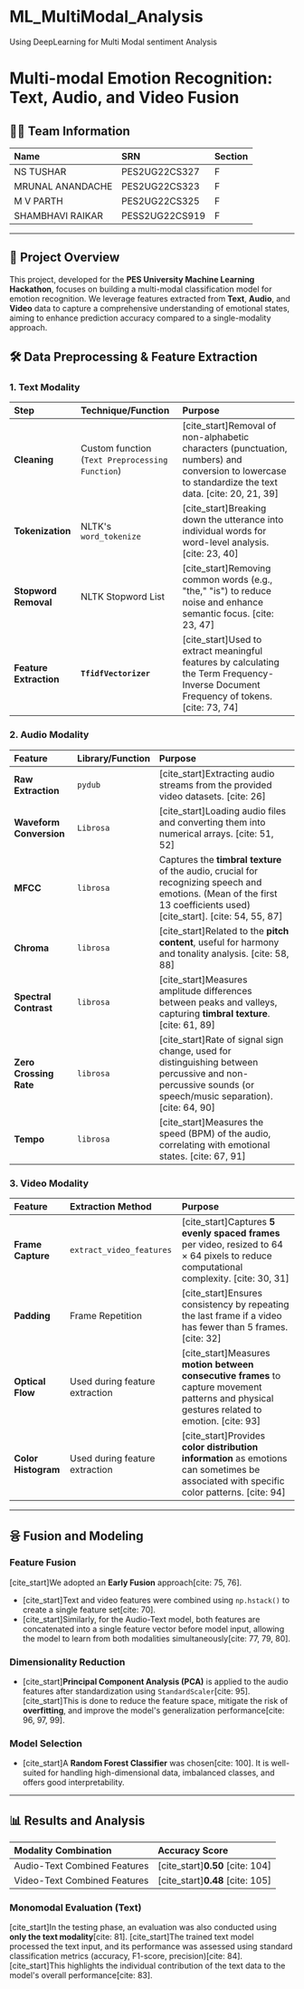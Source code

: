 # ML_MultiModal_Analysis
Using DeepLearning for Multi Modal sentiment Analysis 
# Multi-modal Emotion Recognition: Text, Audio, and Video Fusion

## 👨‍💻 Team Information
| Name | SRN | Section |
| :--- | :--- | :--- |
| NS TUSHAR | PES2UG22CS327 | F |
| MRUNAL ANANDACHE | PES2UG22CS323 | F |
| M V PARTH | PES2UG22CS325 | F |
| SHAMBHAVI RAIKAR | PESS2UG22CS919 | F |

---

## 🎯 Project Overview
This project, developed for the **PES University Machine Learning Hackathon**, focuses on building a multi-modal classification model for emotion recognition. We leverage features extracted from **Text**, **Audio**, and **Video** data to capture a comprehensive understanding of emotional states, aiming to enhance prediction accuracy compared to a single-modality approach.

## 🛠️ Data Preprocessing & Feature Extraction

### 1. Text Modality
| Step | Technique/Function | Purpose |
| :--- | :--- | :--- |
| **Cleaning** | Custom function (`Text Preprocessing Function`) | [cite_start]Removal of non-alphabetic characters (punctuation, numbers) and conversion to lowercase to standardize the text data. [cite: 20, 21, 39] |
| **Tokenization** | NLTK's `word_tokenize` | [cite_start]Breaking down the utterance into individual words for word-level analysis. [cite: 23, 40] |
| **Stopword Removal** | NLTK Stopword List | [cite_start]Removing common words (e.g., "the," "is") to reduce noise and enhance semantic focus. [cite: 23, 47] |
| **Feature Extraction** | **`TfidfVectorizer`** | [cite_start]Used to extract meaningful features by calculating the Term Frequency-Inverse Document Frequency of tokens. [cite: 73, 74] |

### 2. Audio Modality
| Feature | Library/Function | Purpose |
| :--- | :--- | :--- |
| **Raw Extraction** | `pydub` | [cite_start]Extracting audio streams from the provided video datasets. [cite: 26] |
| **Waveform Conversion** | `Librosa` | [cite_start]Loading audio files and converting them into numerical arrays. [cite: 51, 52] |
| **MFCC** | `librosa` | Captures the **timbral texture** of the audio, crucial for recognizing speech and emotions. (Mean of the first 13 coefficients used)[cite_start]. [cite: 54, 55, 87] |
| **Chroma** | `librosa` | [cite_start]Related to the **pitch content**, useful for harmony and tonality analysis. [cite: 58, 88] |
| **Spectral Contrast** | `librosa` | [cite_start]Measures amplitude differences between peaks and valleys, capturing **timbral texture**. [cite: 61, 89] |
| **Zero Crossing Rate** | `librosa` | [cite_start]Rate of signal sign change, used for distinguishing between percussive and non-percussive sounds (or speech/music separation). [cite: 64, 90] |
| **Tempo** | `librosa` | [cite_start]Measures the speed (BPM) of the audio, correlating with emotional states. [cite: 67, 91] |

### 3. Video Modality
| Feature | Extraction Method | Purpose |
| :--- | :--- | :--- |
| **Frame Capture** | `extract_video_features` | [cite_start]Captures **5 evenly spaced frames** per video, resized to $64 \times 64$ pixels to reduce computational complexity. [cite: 30, 31] |
| **Padding** | Frame Repetition | [cite_start]Ensures consistency by repeating the last frame if a video has fewer than 5 frames. [cite: 32] |
| **Optical Flow** | Used during feature extraction | [cite_start]Measures **motion between consecutive frames** to capture movement patterns and physical gestures related to emotion. [cite: 93] |
| **Color Histogram** | Used during feature extraction | [cite_start]Provides **color distribution information** as emotions can sometimes be associated with specific color patterns. [cite: 94] |

---

## 융 Fusion and Modeling

### Feature Fusion
[cite_start]We adopted an **Early Fusion** approach[cite: 75, 76].
* [cite_start]Text and video features were combined using `np.hstack()` to create a single feature set[cite: 70].
* [cite_start]Similarly, for the Audio-Text model, both features are concatenated into a single feature vector before model input, allowing the model to learn from both modalities simultaneously[cite: 77, 79, 80].

### Dimensionality Reduction
* [cite_start]**Principal Component Analysis (PCA)** is applied to the audio features after standardization using `StandardScaler`[cite: 95]. [cite_start]This is done to reduce the feature space, mitigate the risk of **overfitting**, and improve the model's generalization performance[cite: 96, 97, 99].

### Model Selection
* [cite_start]A **Random Forest Classifier** was chosen[cite: 100]. It is well-suited for handling high-dimensional data, imbalanced classes, and offers good interpretability.

---

## 📊 Results and Analysis

| Modality Combination | Accuracy Score |
| :--- | :--- |
| Audio-Text Combined Features | [cite_start]**0.50** [cite: 104] |
| Video-Text Combined Features | [cite_start]**0.48** [cite: 105] |

### Monomodal Evaluation (Text)
[cite_start]In the testing phase, an evaluation was also conducted using **only the text modality**[cite: 81]. [cite_start]The trained text model processed the text input, and its performance was assessed using standard classification metrics (accuracy, F1-score, precision)[cite: 84]. [cite_start]This highlights the individual contribution of the text data to the model's overall performance[cite: 83].
